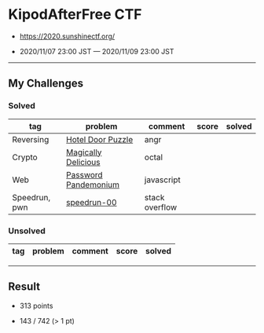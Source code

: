 # KipodAfterFree CTF

* https://2020.sunshinectf.org/

* 2020/11/07 23:00 JST — 2020/11/09 23:00 JST

---

## My Challenges

### Solved

| tag           | problem                                      | comment        | score | solved |
| ------------- | -------------------------------------------- | -------------- | ----: | -----: |
| Reversing     | [Hotel Door Puzzle](Hotel_Door_Puzzle)       | angr           |       |        |
| Crypto        | [Magically Delicious](Magically_Delicious)   | octal          |       |        |
| Web           | [Password Pandemonium](Password_Pandemonium) | javascript     |       |        |
| Speedrun, pwn | [speedrun-00](speedrun-00)                   | stack overflow |       |        |

### Unsolved

| tag          | problem                | comment              | score | solved |
| ------------ | ---------------------- | -------------------- | ----: | -----: |

---

## Result

* 313 points

* 143 / 742 (> 1 pt)